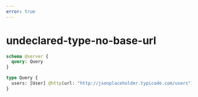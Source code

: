 ```yaml
---
error: true
---
```


# undeclared-type-no-base-url

```graphql @config
schema @server {
  query: Query
}

type Query {
  users: [User] @http(url: "http://jsonplaceholder.typicode.com/users")
}
```

